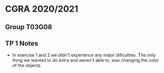 # CGRA 2020/2021

## Group T03G08

## TP 1 Notes

- In exercise 1 and 2 we didn't experience any major dificulties. The only thing we wanted to do extra and weren't able to, was changing the color of the objects.